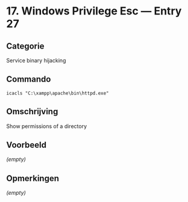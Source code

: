 # 17. Windows Privilege Esc — Entry 27

## Categorie

Service binary hijacking

## Commando

```
icacls "C:\xampp\apache\bin\httpd.exe"
```

## Omschrijving

Show permissions of a directory

## Voorbeeld

_(empty)_

## Opmerkingen

_(empty)_

